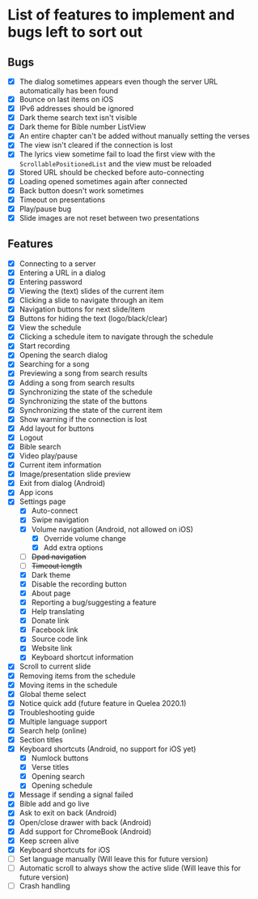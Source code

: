 # List of features to implement and bugs left to sort out

## Bugs
- [x] The dialog sometimes appears even though the server URL automatically has been found
- [x] Bounce on last items on iOS
- [x] IPv6 addresses should be ignored
- [x] Dark theme search text isn't visible
- [x] Dark theme for Bible number ListView
- [x] An entire chapter can't be added without manually setting the verses
- [x] The view isn't cleared if the connection is lost
- [x] The lyrics view sometime fail to load the first view with the `ScrollablePositionedList` and the view must be reloaded
- [x] Stored URL should be checked before auto-connecting
- [x] Loading opened sometimes again after connected
- [x] Back button doesn't work sometimes
- [x] Timeout on presentations
- [x] Play/pause bug
- [x] Slide images are not reset between two presentations

## Features
- [x] Connecting to a server
- [x] Entering a URL in a dialog
- [x] Entering password
- [x] Viewing the (text) slides of the current item
- [x] Clicking a slide to navigate through an item
- [x] Navigation buttons for next slide/item
- [x] Buttons for hiding the text (logo/black/clear)
- [x] View the schedule
- [x] Clicking a schedule item to navigate through the schedule
- [x] Start recording
- [x] Opening the search dialog
- [x] Searching for a song
- [x] Previewing a song from search results
- [x] Adding a song from search results
- [x] Synchronizing the state of the schedule
- [x] Synchronizing the state of the buttons
- [x] Synchronizing the state of the current item
- [x] Show warning if the connection is lost
- [x] Add layout for buttons
- [x] Logout
- [x] Bible search
- [x] Video play/pause
- [x] Current item information
- [x] Image/presentation slide preview
- [x] Exit from dialog (Android)
- [x] App icons
- [x] Settings page
    - [x] Auto-connect
    - [x] Swipe navigation
    - [x] Volume navigation (Android, not allowed on iOS)
        - [x] Override volume change
        - [x] Add extra options
    - [ ] ~~Dpad navigation~~
    - [ ] ~~Timeout length~~
    - [x] Dark theme
    - [x] Disable the recording button
    - [x] About page
    - [x] Reporting a bug/suggesting a feature
    - [x] Help translating
    - [x] Donate link
    - [x] Facebook link
    - [x] Source code link
    - [x] Website link
    - [x] Keyboard shortcut information
- [x] Scroll to current slide
- [x] Removing items from the schedule
- [x] Moving items in the schedule
- [x] Global theme select
- [x] Notice quick add (future feature in Quelea 2020.1)
- [x] Troubleshooting guide
- [x] Multiple language support
- [x] Search help (online)
- [x] Section titles
- [x] Keyboard shortcuts (Android, no support for iOS yet)
    - [x] Numlock buttons
    - [x] Verse titles
    - [x] Opening search
    - [x] Opening schedule
- [x] Message if sending a signal failed
- [x] Bible add and go live
- [x] Ask to exit on back (Android)
- [x] Open/close drawer with back (Android)
- [x] Add support for ChromeBook (Android)
- [x] Keep screen alive
- [x] Keyboard shortcuts for iOS
- [ ] Set language manually (Will leave this for future version)
- [ ] Automatic scroll to always show the active slide (Will leave this for future version)
- [ ] Crash handling